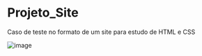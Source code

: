 # Projeto_Site
Caso de teste no formato de um site para estudo de HTML e CSS

![image](https://user-images.githubusercontent.com/37313827/153633704-b5a559d2-1cd3-49c8-9e1d-41878f878323.png)
